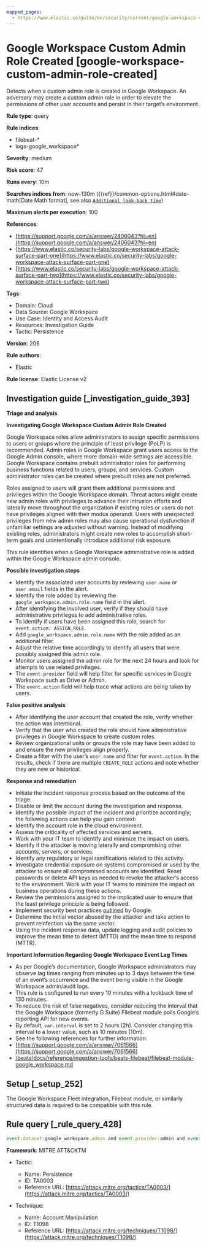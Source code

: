 ```yaml
---
mapped_pages:
  - https://www.elastic.co/guide/en/security/current/google-workspace-custom-admin-role-created.html
---
```


# Google Workspace Custom Admin Role Created [google-workspace-custom-admin-role-created]

Detects when a custom admin role is created in Google Workspace. An adversary may create a custom admin role in order to elevate the permissions of other user accounts and persist in their target’s environment.

**Rule type**: query

**Rule indices**:

* filebeat-*
* logs-google_workspace*

**Severity**: medium

**Risk score**: 47

**Runs every**: 10m

**Searches indices from**: now-130m ({{ref}}/common-options.html#date-math[Date Math format], see also [`Additional look-back time`](docs-content://solutions/security/detect-and-alert/create-detection-rule.md#rule-schedule))

**Maximum alerts per execution**: 100

**References**:

* [https://support.google.com/a/answer/2406043?hl=en](https://support.google.com/a/answer/2406043?hl=en)
* [https://www.elastic.co/security-labs/google-workspace-attack-surface-part-one](https://www.elastic.co/security-labs/google-workspace-attack-surface-part-one)
* [https://www.elastic.co/security-labs/google-workspace-attack-surface-part-two](https://www.elastic.co/security-labs/google-workspace-attack-surface-part-two)

**Tags**:

* Domain: Cloud
* Data Source: Google Workspace
* Use Case: Identity and Access Audit
* Resources: Investigation Guide
* Tactic: Persistence

**Version**: 206

**Rule authors**:

* Elastic

**Rule license**: Elastic License v2

## Investigation guide [_investigation_guide_393]

**Triage and analysis**

**Investigating Google Workspace Custom Admin Role Created**

Google Workspace roles allow administrators to assign specific permissions to users or groups where the principle of least privilege (PoLP) is recommended. Admin roles in Google Workspace grant users access to the Google Admin console, where more domain-wide settings are accessible. Google Workspace contains prebuilt administrator roles for performing business functions related to users, groups, and services. Custom administrator roles can be created where prebuilt roles are not preferred.

Roles assigned to users will grant them additional permissions and privileges within the Google Workspace domain. Threat actors might create new admin roles with privileges to advance their intrusion efforts and laterally move throughout the organization if existing roles or users do not have privileges aligned with their modus operandi. Users with unexpected privileges from new admin roles may also cause operational dysfunction if unfamiliar settings are adjusted without warning. Instead of modifying existing roles, administrators might create new roles to accomplish short-term goals and unintentionally introduce additional risk exposure.

This rule identifies when a Google Workspace administrative role is added within the Google Workspace admin console.

**Possible investigation steps**

* Identify the associated user accounts by reviewing `user.name` or `user.email` fields in the alert.
* Identify the role added by reviewing the `google_workspace.admin.role.name` field in the alert.
* After identifying the involved user, verify if they should have administrative privileges to add administrative roles.
* To identify if users have been assigned this role, search for `event.action: ASSIGN_ROLE`.
* Add `google_workspace.admin.role.name` with the role added as an additional filter.
* Adjust the relative time accordingly to identify all users that were possibly assigned this admin role.
* Monitor users assigned the admin role for the next 24 hours and look for attempts to use related privileges.
* The `event.provider` field will help filter for specific services in Google Workspace such as Drive or Admin.
* The `event.action` field will help trace what actions are being taken by users.

**False positive analysis**

* After identifying the user account that created the role, verify whether the action was intentional.
* Verify that the user who created the role should have administrative privileges in Google Workspace to create custom roles.
* Review organizational units or groups the role may have been added to and ensure the new privileges align properly.
* Create a filter with the user’s `user.name` and filter for `event.action`. In the results, check if there are multiple `CREATE_ROLE` actions and note whether they are new or historical.

**Response and remediation**

* Initiate the incident response process based on the outcome of the triage.
* Disable or limit the account during the investigation and response.
* Identify the possible impact of the incident and prioritize accordingly; the following actions can help you gain context:
* Identify the account role in the cloud environment.
* Assess the criticality of affected services and servers.
* Work with your IT team to identify and minimize the impact on users.
* Identify if the attacker is moving laterally and compromising other accounts, servers, or services.
* Identify any regulatory or legal ramifications related to this activity.
* Investigate credential exposure on systems compromised or used by the attacker to ensure all compromised accounts are identified. Reset passwords or delete API keys as needed to revoke the attacker’s access to the environment. Work with your IT teams to minimize the impact on business operations during these actions.
* Review the permissions assigned to the implicated user to ensure that the least privilege principle is being followed.
* Implement security best practices [outlined](https://support.google.com/a/answer/7587183) by Google.
* Determine the initial vector abused by the attacker and take action to prevent reinfection via the same vector.
* Using the incident response data, update logging and audit policies to improve the mean time to detect (MTTD) and the mean time to respond (MTTR).

**Important Information Regarding Google Workspace Event Lag Times**

* As per Google’s documentation, Google Workspace administrators may observe lag times ranging from minutes up to 3 days between the time of an event’s occurrence and the event being visible in the Google Workspace admin/audit logs.
* This rule is configured to run every 10 minutes with a lookback time of 130 minutes.
* To reduce the risk of false negatives, consider reducing the interval that the Google Workspace (formerly G Suite) Filebeat module polls Google’s reporting API for new events.
* By default, `var.interval` is set to 2 hours (2h). Consider changing this interval to a lower value, such as 10 minutes (10m).
* See the following references for further information:
* [https://support.google.com/a/answer/7061566](https://support.google.com/a/answer/7061566)
* [/beats/docs/reference/ingestion-tools/beats-filebeat/filebeat-module-google_workspace.md](beats://docs/reference/filebeat/filebeat-module-google_workspace.md)


## Setup [_setup_252]

The Google Workspace Fleet integration, Filebeat module, or similarly structured data is required to be compatible with this rule.


## Rule query [_rule_query_428]

```js
event.dataset:google_workspace.admin and event.provider:admin and event.category:iam and event.action:CREATE_ROLE
```

**Framework**: MITRE ATT&CKTM

* Tactic:

    * Name: Persistence
    * ID: TA0003
    * Reference URL: [https://attack.mitre.org/tactics/TA0003/](https://attack.mitre.org/tactics/TA0003/)

* Technique:

    * Name: Account Manipulation
    * ID: T1098
    * Reference URL: [https://attack.mitre.org/techniques/T1098/](https://attack.mitre.org/techniques/T1098/)



